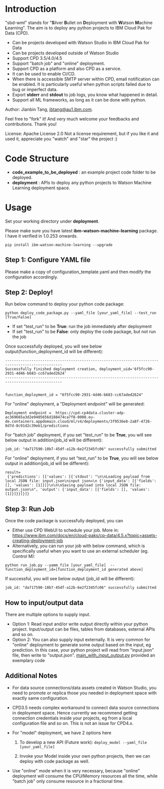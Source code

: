 # Introduction
"sbd-wml" stands for "**S**ilver **B**ullet on **D**eployment with **W**atson **M**achine **L**earning".
The aim is to deploy any python projects to IBM Cloud Pak for Data (CPD).

- Can be projects developed with Watson Studio in IBM Cloud Pak for Data
- Can be projects developed outside of Watson Studio
- Support CPD 3.5/4.0/4.5
- Support "batch job"  and "online" deployment.
- Support CPD as a platform and also CPD as a service. 
- It can be used to enable CI/CD.
- When there is accessible SMTP server within CPD, email notification can be enabled. 
  It is particularly useful when python scripts failed due to bug or imperfect data.
- Export **stderr** and **stdout** to job logs, you know what happened in detail. 
- Support all ML frameworks, as long as it can be done with python.

Author: Jianbin Tang, jbtang@au1.ibm.com.

Feel free to "fork" it! And very much welcome your feedbacks and contributions. Thank you!

License: Apache License 2.0
Not a license requirement, but if you like it and used it, appreciate you "watch" and "star" the project :) 

# Code Structure
- **code_example_to_be_deployed** : an example project code folder to be deployed.
- **deployment** : APIs to deploy any python projects to Watson Machine Learning deployment space.


# Usage

Set your working directory under **deployment**.

Please make sure you have latest **ibm-watson-machine-learning** package. I have it verified in 1.0.253 onwards.

```
pip install ibm-watson-machine-learning --upgrade
```

## Step 1: Configure YAML file
Please make a copy of configuration_template.yaml and then modify the configuration accordingly.

## Step 2: Deploy!
Run below command to deploy your python code package:

```
python deploy_code_package.py --yaml_file [your_yaml_file] --test_run [True/False]
```

- If set "test_run" to be **True**: run the job immediately after deployment
- If set "test_run" to be **False**: only deploy the code package, but not run the job

Once successfully deployed, you will see below output(function_deployment_id will be different):

```
------------------------------------------------------------------------------------------------
Successfully finished deployment creation, deployment_uid='6f5fcc90-2931-4d46-b683-cc67aded2624'
------------------------------------------------------------------------------------------------


function_deployment_id = "6f5fcc90-2931-4d46-b683-cc67aded2624"
```

For "online" deployment, a "Deployment endpoint" will be generated:
```
Deployment endpoint =  https://cpd-cp4data.cluster-adp-ac369665a3d2e9405656d188474ca7f8-0000.eu-de.containers.appdomain.cloud/ml/v4/deployments/3f9536e8-2a8f-4726-8d7d-8c91d2c39eb1/predictions
```

For "batch job" deployment, if you set "test_run" to be **True**, you will see below output in addition(job_id will be different):

```job_id: "da717590-10b7-45df-a12b-6e2f2345fc06" successfully submitted```


For "online" deployment, if you set "test_run" to be **True**, you will see below output in addition(job_id will be different):
```
result=
 {'predictions': [{'values': [{'stdout': "\n\nLoading payload from local JSON file: input.json\ninput json=\n {'input_data': [{'fields': [], 'values': [1]}]}\n\n\nSaving payload into local JSON file: output.json\n", 'output': {'input_data': [{'fields': [], 'values': [1]}]}}]}]}
```

## Step 3: Run Job

Once the code package is successfully deployed, you can
- Either use CPD WebUI to schedule your job. More in: https://www.ibm.com/docs/en/cloud-paks/cp-data/4.5.x?topic=assets-creating-deployment-job
- Alternatively, you can run your job with below command, 
which is specifically useful when you want to use an external scheduler (eg. Control M): 

```python run_job.py --yamm_file [your_yaml_file]  --function_deployment_id=[function_deployment_id generated above]```

If successful, you will see below output (job_id will be different):

```job_id: "da717590-10b7-45df-a12b-6e2f2345fc06" successfully submitted```

## How to input/output data
There are multiple options to supply input. 

- Option 1: Read input and/or write output directly within your python project. 
  Input/output can be files, tables from databases, external APIs and so on.
- Option 2: You can also supply input externally. 
  It is very common for "online" deployment to generate some output based on the input, eg prediction. 
  In this case, your python project will read from "input.json" file, then write to "output.json".
  [main_with_input_output.py](./code_example_to_be_deployed/main_with_input_output.py) provided an exemplary code

## Additional Notes

- For data source connections/data assets created in Watson Studio, 
  you need to promote or replica those you needed in deployment space with exactly same configuration. 
  
- CPD3.5 needs complex workaround to connect data source connections in deployment space. 
Hence currently we recommend getting connection credentials inside your projects, eg from a local configuration file and so on.
This is not an issue for CPD4.x.
  
- For "model" deployment, we have 2 options here
  
    1) To develop a new API (Future work): 
       ```deploy_model --yaml_file [your_yaml_file]```
        
    2) Invoke your Model inside your own python projects, 
       then we can deploy with code package as well. 
       
- Use "online" mode when it is very necessary, because "online" deployment will consume the CPU/Memory resources all the time, 
  while "batch job" only consume resource in a fractional time. 
 
